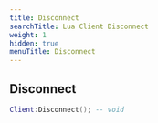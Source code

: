 ```yaml
---
title: Disconnect
searchTitle: Lua Client Disconnect
weight: 1
hidden: true
menuTitle: Disconnect
---
```

## Disconnect
```lua
Client:Disconnect(); -- void
```